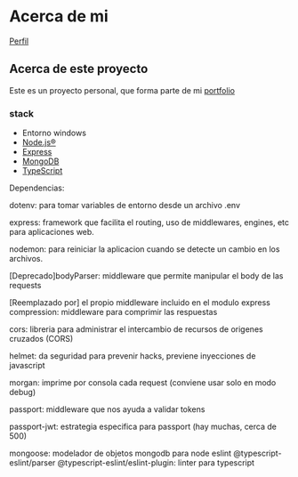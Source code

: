 # Acerca de mi

[Perfil](https://github.com/pabloMoron/profile)

## Acerca de este proyecto
Este es un proyecto personal, que forma parte de mi [portfolio](https://github.com/pabloMoron/profile#portfolio-personal)

### stack
- Entorno windows
- [Node.js®](https://nodejs.org/es/)
- [Express](https://expressjs.com/)
- [MongoDB](https://www.mongodb.com/es)
- [TypeScript](https://www.typescriptlang.org/)

Dependencias:

dotenv: para tomar variables de entorno desde un archivo .env

express: framework que facilita el routing, uso de middlewares, engines, etc para aplicaciones web.

nodemon: para reiniciar la aplicacion cuando se detecte un cambio en los archivos.

[Deprecado]bodyParser: middleware que permite manipular el body de las requests

[Reemplazado por] el propio middleware incluido en el modulo express
compression: middleware para comprimir las respuestas

cors: libreria para administrar el intercambio de recursos de origenes cruzados (CORS)

helmet: da seguridad para prevenir hacks, previene inyecciones de javascript

morgan: imprime por consola cada request (conviene usar solo en modo debug)

passport: middleware que nos ayuda a validar tokens

passport-jwt: estrategia especifica para passport (hay muchas, cerca de 500)

mongoose: modelador de objetos mongodb para node
eslint @typescript-eslint/parser @typescript-eslint/eslint-plugin: linter para typescript